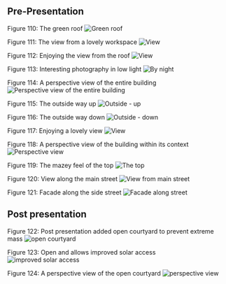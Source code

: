 ## Pre-Presentation
Figure 110: The green roof
![Green roof](img\renders\Image1_000.png)

Figure 111: The view from a lovely workspace
![View](img\renders\Image2.png)

Figure 112: Enjoying the view from the roof
![View](img\renders\Image3_000.png)

Figure 113: Interesting photography in low light
![By night](img\renders\Image4_000.png)

Figure 114: A perspective view of the entire building
![Perspective view of the entire building](img\renders\Image5.png)

Figure 115: The outside way up
![Outside - up](img\renders\Image6_000.png)

Figure 116: The outside way down
![Outside - down](img\renders\Image7_000.png)

Figure 117: Enjoying a lovely view
![View](img\renders\Image8_000.png)

Figure 118: A perspective view of the building within its context
![Perspective view](img\renders\Image9.png)

Figure 119: The mazey feel of the top
![The top](img\renders\Image10_000.png)

Figure 120: View along the main street
![View from main street](img\renders\Image11.png)

Figure 121: Facade along the side street
![Facade along street](img\renders\Image12.png)


## Post presentation
Figure 122: Post presentation added open courtyard to prevent extreme mass
![open courtyard](img\renders\Image18.png)

Figure 123: Open and allows improved solar access
![improved solar access](img\renders\Image19.png)

Figure 124: A perspective view of the open courtyard
![perspective view](img\renders\Image20.png)